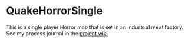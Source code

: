 # QuakeHorrorSingle

This is a single player Horror map that is set in an industrial meat factory. 
See my process journal in the [project wiki](https://github.com/jonflores1093/QuakeHorrorSingle/wiki)
